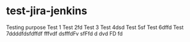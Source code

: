 # test-jira-jenkins
Testing purpose
Test 1
Test 2fd
Test 3
Test 4dsd
Test 5sf
Test 6dffd
Test 7ddddfdsfdffdf
fffvdf
dsfffdFv
sfFfd
d
dvd
FD
fd
